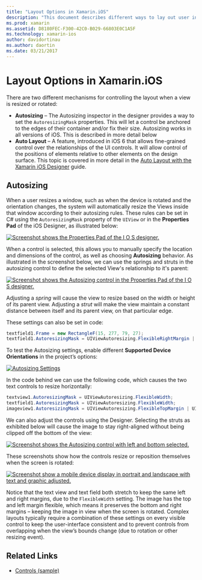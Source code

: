 ```yaml
---
title: "Layout Options in Xamarin.iOS"
description: "This document describes different ways to lay out user interfaces in Xamarin.iOS. It discusses Autosizing and Auto Layout."
ms.prod: xamarin
ms.assetid: D8180FEC-F300-42C0-B029-66803E0C1A5F
ms.technology: xamarin-ios
author: davidortinau
ms.author: daortin
ms.date: 03/21/2017
---
```


# Layout Options in Xamarin.iOS

There are two different mechanisms for controlling the layout when a view is resized or rotated:

- **Autosizing** – The Autosizing inspector in the designer provides a way to set the `AutoresizingMask` properties. 
This will let a control be anchored to the edges of their container and/or fix their size. Autosizing works in all 
versions of iOS. This is described in more detail below
- **Auto Layout** – A feature, introduced in iOS 6 that allows fine-grained control over the relationships of the UI controls. 
It will allow control of the positions of elements relative to other elements on the design surface. This topic is 
covered in more detail in the  [Auto Layout with the Xamarin iOS Designer](~/ios/user-interface/designer/designer-auto-layout.md) guide.

## Autosizing

When a user resizes a window, such as when the device is rotated and the orientation changes, the system will automatically resize the Views inside that window according to their autosizing rules. These rules can be set in C# using the 
`AutoresizingMask` property of the `UIView` or in the **Properties Pad** of the iOS Designer, 
as illustrated below:

 [![Screenshot shows the Properties Pad of the I O S designer.](layout-options-images/image41.png)](layout-options-images/image41.png#lightbox)

When a control is selected, this allows you to manually specify the location and dimensions of the control, as well as 
choosing **Autosizing** behavior. As illustrated in the screenshot below, we can use the springs 
and struts in the autosizing control to define the selected View's relationship to it's parent:

 [![Screenshot shows the Autosizing control in the Properties Pad of the I O S designer.](layout-options-images/image42.png)](layout-options-images/image42.png#lightbox)

Adjusting a *spring* will cause the view to resize based on the width or height of its parent view. Adjusting a *strut* 
will make the view maintain a constant distance between itself and its parent view, on that particular edge.

These settings can also be set in code:

```csharp
textfield1.Frame = new RectangleF(15, 277, 79, 27);
textfield1.AutoresizingMask = UIViewAutoresizing.FlexibleRightMargin | UIViewAutoresizing.FlexibleBottomMargin;
```

To test the Autosizing settings, enable different **Supported Device Orientations** in the 
project’s options:

 [![Autosizing Settings](layout-options-images/image43a.png)](layout-options-images/image43a.png#lightbox)

In the code behind we can use the following code, which causes the two text controls to resize horizontally:

```csharp
textview1.AutoresizingMask = UIViewAutoresizing.FlexibleWidth;
textfield1.AutoresizingMask = UIViewAutoresizing.FlexibleWidth;
imageview1.AutoresizingMask = UIViewAutoresizing.FlexibleTopMargin | UIViewAutoresizing.FlexibleLeftMargin;
```

We can also adjust the controls using the Designer. Selecting the struts as exhibited below will cause the image to stay 
right-aligned without being clipped off the bottom of the view:

 [![Screenshot shows the Autosizing control with left and bottom selected. ](layout-options-images/autoresize.png)](layout-options-images/autoresize.png#lightbox)

These screenshots show how the controls resize or reposition themselves when the screen is rotated:

 [![Screenshot show a mobile device display in portrait and landscape with text and graphic adjusted.](layout-options-images/image44a.png)](layout-options-images/image44a.png#lightbox)

Notice that the text view and text field both stretch to keep the same left and right margins, due to the `FlexibleWidth` 
setting. The image has the top and left margin flexible, which means it preserves the bottom and right margins – keeping 
the image in view when the screen is rotated. Complex layouts typically require a combination of these settings on every visible control to keep the user-interface consistent and to prevent controls from overlapping when the view’s bounds change (due to rotation or other resizing event).

## Related Links

- [Controls (sample)](/samples/xamarin/ios-samples/controls)